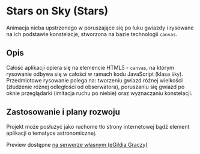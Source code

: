 # Stars on Sky (Stars)

Animacja nieba upstrzonego w poruszające się po łuku gwiazdy i rysowane na ich podstawie konstelacje, stworzona na bazie technologii `canvas`.

## Opis

Całość aplikacji opiera się na elemencie HTML5 - `canvas`, na którym rysowanie odbywa się w całości w ramach kodu JavaScript (klasa `Sky`). Przedmiotowe rysowanie polega na: tworzeniu gwiazd różnej wielkości (złudzenie różnej odległości od obserwatora), poruszaniu się gwiazd po oknie przeglądarki (imitacja ruchu po niebie) oraz wyznaczaniu konstelacji.

## Zastosowanie i plany rozwoju

Projekt może posłużyć jako ruchome tło strony internetowej bądź element aplikacji o tematyce astronomicznej.

Preview dostępne [na serwerze własnym (eGildia Graczy)](https://egildia.pl/projects/stars-on-sky/)
